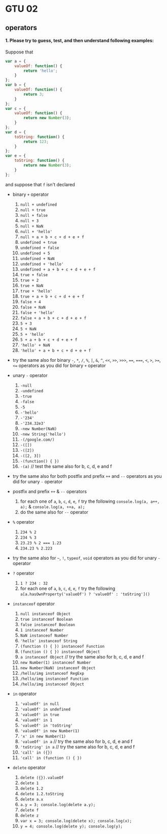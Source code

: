 # GTU 02
## operators

#### 1. Please try to guess, test, and then understand following examples:

Suppose that
```javascript
var a = {
    valueOf: function() {
        return 'hello';
    }
};
var b = {
    valueOf: function() {
        return 3;
    }
};
var c = {
    valueOf: function() {
        return new Number(3);
    }
};
var d = {
    toString: function() {
        return 123;
    }
};
var e = {
    toString: function() {
        return new Number(3);
    }
};
```
and suppose that `f` isn't declared

* binary `+` operator
  1. `null + undefined`
  2. `null + true`
  3. `null + false`
  4. `null + 3`
  5. `null + NaN`
  6. `null + 'hello'`
  7. `null + a + b + c + d + e + f`
  8. `undefined + true`
  9. `undefined + false`
  10. `undefined + 5`
  11. `undefined + NaN`
  12. `undefined + 'hello'`
  13. `undefined + a + b + c + d + e + f`
  14. `true + false`
  15. `true + 2`
  16. `true + NaN`
  17. `true + 'hello'`
  18. `true + a + b + c + d + e + f`
  19. `false + 4`
  20. `false + NaN`
  21. `false + 'hello'`
  22. `false + a + b + c + d + e + f`
  23. `5 + 3`
  24. `5 + NaN`
  25. `5 + 'hello'`
  26. `5 + a + b + c + d + e + f`
  27. `'hello' + NaN`
  28. `'hello' + a + b + c + d + e + f`

* try the same also for binary `-`, `*`, `/`, `%`, `|`, `&`, `^`, `<<`, `>>`, `>>>`,
 `==`, `===`, `<`, `>`, `>=`, `<=` operators
 as you did for binary `+` operator

* unary `-` operator
  1. `-null`
  2. `-undefined`
  3. `-true`
  4. `-false`
  5. `-5`
  6. `-'hello'`
  7. `-'234'`
  8. `-'234.32e3'`
  9. `-new Number(NaN)`
  10. `-new String('hello')`
  11. `-(/google.com/)`
  12. `-([])`
  13. `-([2])`
  14. `-([2, 3])`
  15. `-(function() { })`
  16. `-(a)` // test the same also for b, c, d, e and f

* try the same also for both postfix and prefix `++` and `--` operators
 as you did for unary `-` operator

* postfix and prefix `++` & `--` operators
  1. for each one of `a`, `b`, `c`, `d`, `e`, `f` try the following
    `console.log(a, a++, a);` & `console.log(a, ++a, a);`
  2. do the same also for `--` operator

* `%` operator
  1. `234 % 2`
  2. `234 % 3`
  3. `23.23 % 2 === 1.23`
  4. `234.23 % 2.223`

* try the same also for `~`, `!`, `typeof`, `void` operators
 as you did for unary `-` operator

* `?` operator
  1. `1 ? 234 : 32`
  2. for each one of `a`, `b`, `c`, `d`, `e`, `f` try the following
    `a[a.hasOwnProperty('valueOf') ? 'valueOf' : 'toString']()`

* `instanceof` operator
  1. `null instanceof Object`
  2. `true instanceof Boolean`
  3. `false instanceof Boolean`
  4. `1 instanceof Number`
  5. `NaN instanceof Number`
  6. `'hello' instanceof String`
  7. `(function () { }) instanceof Function`
  8. `(function () { }) instanceof Object`
  9. `a instanceof Object` // try the same also for b, c, d, e and f
  10. `new Number(1) instanceof Number`
  11. `new Number(NaN) instanceof Object`
  12. `/hello/img instanceof RegExp`
  13. `/hello/img instanceof Function`
  14. `/hello/img instanceof Object`

* `in` operator
  1. `'valueOf' in null`
  2. `'valueOf' in undefined`
  3. `'valueOf' in true`
  4. `'valueOf' in 1`
  5. `'valueOf' in 'toString'`
  5. `'valueOf' in new Number(1)`
  7. `'x' in new Number(1)`
  8. `'valueOf' in a` // try the same also for b, c, d, e and f
  9. `'toString' in a` // try the same also for b, c, d, e and f
  10. `'call' in ({})`
  11. `'call' in (function () { })`

* `delete` operator
  1. `delete ({}).valueOf`
  2. `delete 1`
  3. `delete 1.2`
  4. `delete 1.2.toString`
  5. `delete a.x`
  6. `a.y = 3; console.log(delete a.y);`
  7. `delete f`
  8. `delete z`
  9. `var x = 3; console.log(delete x); console.log(x);`
  10. `y = 4; console.log(delete y); console.log(y);`
